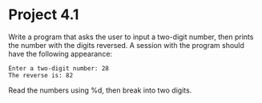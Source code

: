 # Project 4.1

Write a program that asks the user to input a two-digit number, then prints
the number with the digits reversed. A session with the program should
have the following appearance:

```text
Enter a two-digit number: 28
The reverse is: 82
```
Read the numbers using %d, then break into two digits.
